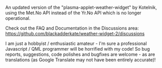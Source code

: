 An updated version of the "plasma-applet-weather-widget" by Kotelnik, using the Met.No API instead of the Yr.No API which is no longer operational.

Check out the FAQ and Documentation in the Discussions area: https://github.com/blackadderkate/weather-widget-2/discussions

I am just a hobbyist / enthusiastic amateur - I'm sure a professional Javascript / QML programmer will be horrified with my code! So bug reports, suggestions, code polishes and bugfixes are welcome - as are translations (as Google Translate may not have been entirely accurate)!
